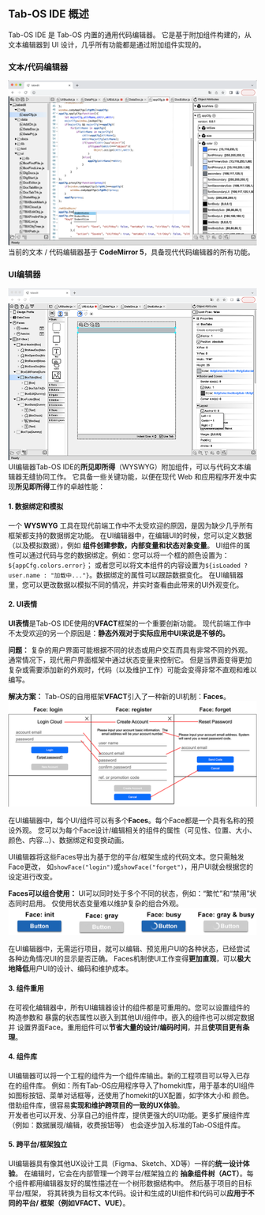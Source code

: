 ## Tab-OS IDE 概述

Tab-OS IDE 是 Tab-OS 内置的通用代码编辑器。
它是基于附加组件构建的，从文本编辑器到 UI 设计，几乎所有功能都是通过附加组件实现的。

### 文本/代码编辑器 
![编辑器](../assets/editor_code.png)  
当前的文本 / 代码编辑器基于 **CodeMirror 5**，具备现代代码编辑器的所有功能。
  
### UI编辑器 
![UI编辑器](../assets/editor_01.png)  
UI编辑器Tab-OS IDE的**所见即所得**（WYSWYG）附加组件，可以与代码文本编辑器无缝协同工作。
它具备一些关键功能，以便在现代 Web 和应用程序开发中实现**所见即所得**工作的卓越性能：

#### 1. 数据绑定和模拟
一个 **WYSWYG** 工具在现代前端工作中不太受欢迎的原因，是因为缺少几乎所有框架都支持的数据绑定功能。
在UI编辑器中，在编辑UI的时候，您可以定义数据（以及模拟数据），例如 **组件创建参数，内部变量和状态对象变量**。
UI组件的属性可以通过代码与您的数据绑定。例如：您可以将一个框的颜色设置为：`${appCfg.colors.error}`；
或者您可以将文本组件的内容设置为`${isLoaded ? user.name : "加载中..."}`。数据绑定的属性可以跟踪数据变化。
在UI编辑器里，您可以更改数据以模拟不同的情况，并实时查看由此带来的UI外观变化。

#### 2. UI表情
**UI表情**是Tab-OS IDE使用的**VFACT**框架的一个重要创新功能。
现代前端工作中不太受欢迎的另一个原因是：**静态外观对于实际应用中UI来说是不够的。**
   
**问题：**
复杂的用户界面可能根据不同的状态或用户交互而具有非常不同的外观。
通常情况下，现代用户界面框架中通过状态变量来控制它。
但是当界面变得更加复杂或需要添加新的外观时，代码（以及维护工作）可能会变得非常不直观和难以编写。

**解决方案：**
Tab-OS的自用框架**VFACT**引入了一种新的UI机制：**Faces**。
![编辑器](../assets/facelogin.png)

在UI编辑器中，每个UI/组件可以有多个**Faces**。每个Face都是一个具有名称的预设外观。
您可以为每个Face设计/编辑相关的组件的属性（可见性、位置、大小、颜色、内容...）、数据绑定和变换动画。

UI编辑器将这些Faces导出为基于您的平台/框架生成的代码文本。您只需触发Face更改，
如`showFace("login")`或`showFace("forget")`，用户UI就会根据您的设定进行改变。

**Faces可以组合使用：** UI可以同时处于多个不同的状态，例如：“繁忙”和“禁用”状态同时启用。
仅使用状态变量难以维护复杂的组合外观。
![编辑器](../assets/btnfaces.png)

在UI编辑器中，无需运行项目，就可以编辑、预览用户UI的各种状态，已经尝试各种边角情况UI的显示是否正确。
Faces机制使UI工作变得**更加直观**，可以**极大地降低**用户UI的设计、编码和维护成本。

#### 3. 组件重用
在可视化编辑器中，所有UI编辑器设计的组件都是可重用的。您可以设置组件的构造参数和
暴露的状态属性以嵌入到其他UI/组件中。嵌入的组件也可以绑定数据并
设置界面Face。重用组件可以**节省大量的设计/编码时间**，并且**使项目更有条理**。

#### 4. 组件库
UI编辑器可以将一个工程的组件为一个组件库输出。新的工程项目可以导入已存在的组件库。
例如：所有Tab-OS应用程序导入了homekit库，用于基本的UI组件
如图标按钮、菜单对话框等，还使用了homekit的UX配置，如字体大小和
颜色。借助组件库，很容易**实现和维护跨项目的一致的UX体验**。  
开发者也可以开发、分享自己的组件库，提供更强大的UI功能。更多扩展组件库（例如：数据展现/编辑，收费按钮等）
也会逐步加入标准的Tab-OS组件库。

#### 5. 跨平台/框架独立
UI编辑器具有像其他UX设计工具（Figma、Sketch、XD等）一样的**统一设计体验**。
在编辑时，它会在内部管理一个跨平台/框架独立的
**抽象组件树（ACT）**。每个组件都用编辑器友好的属性描述在一个树形数据结构中。
然后基于项目的目标平台/框架，
将其转换为目标文本代码。设计和生成的UI组件和代码可以**应用于不同的平台/
框架（例如VFACT、VUE）**。

